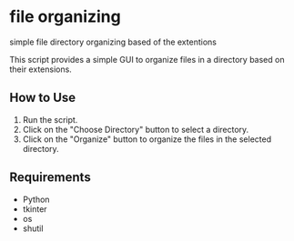 # file organizing
 simple file directory organizing based of the extentions

This script provides a simple GUI to organize files in a directory based on their extensions.

## How to Use

1. Run the script.
2. Click on the "Choose Directory" button to select a directory.
3. Click on the "Organize" button to organize the files in the selected directory.

## Requirements

- Python 
- tkinter
- os
- shutil
